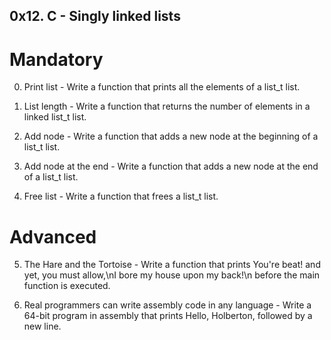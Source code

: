 ## 0x12. C - Singly linked lists

# Mandatory

0. Print list - Write a function that prints all the elements of a list_t list.

1. List length - Write a function that returns the number of elements in a linked list_t list.

2. Add node - Write a function that adds a new node at the beginning of a list_t list.

3. Add node at the end - Write a function that adds a new node at the end of a list_t list.

4. Free list - Write a function that frees a list_t list.

# Advanced

5. The Hare and the Tortoise - Write a function that prints You're beat! and yet, you must allow,\nI bore my house upon my back!\n before the main function is executed.

6. Real programmers can write assembly code in any language - Write a 64-bit program in assembly that prints Hello, Holberton, followed by a new line.
